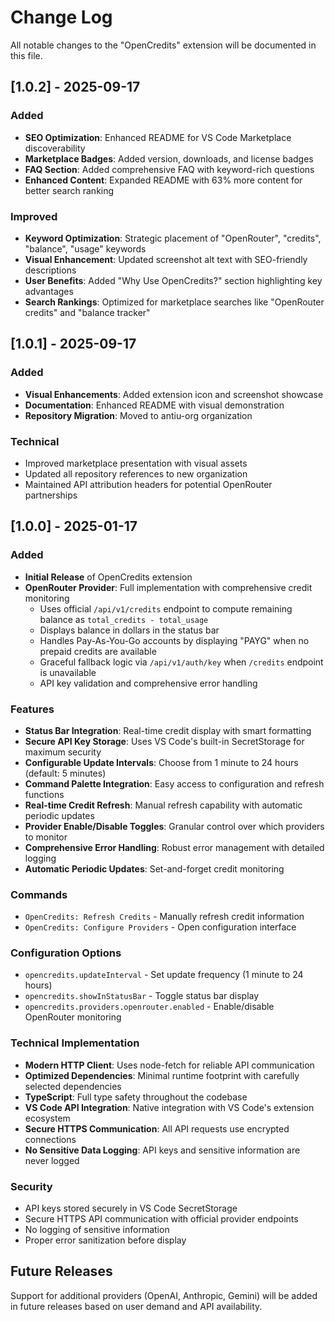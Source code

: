 # Change Log

All notable changes to the "OpenCredits" extension will be documented in this file.

## [1.0.2] - 2025-09-17

### Added
- **SEO Optimization**: Enhanced README for VS Code Marketplace discoverability
- **Marketplace Badges**: Added version, downloads, and license badges
- **FAQ Section**: Added comprehensive FAQ with keyword-rich questions
- **Enhanced Content**: Expanded README with 63% more content for better search ranking

### Improved
- **Keyword Optimization**: Strategic placement of "OpenRouter", "credits", "balance", "usage" keywords
- **Visual Enhancement**: Updated screenshot alt text with SEO-friendly descriptions
- **User Benefits**: Added "Why Use OpenCredits?" section highlighting key advantages
- **Search Rankings**: Optimized for marketplace searches like "OpenRouter credits" and "balance tracker"

## [1.0.1] - 2025-09-17

### Added
- **Visual Enhancements**: Added extension icon and screenshot showcase
- **Documentation**: Enhanced README with visual demonstration
- **Repository Migration**: Moved to antiu-org organization

### Technical
- Improved marketplace presentation with visual assets
- Updated all repository references to new organization
- Maintained API attribution headers for potential OpenRouter partnerships

## [1.0.0] - 2025-01-17

### Added
- **Initial Release** of OpenCredits extension
- **OpenRouter Provider**: Full implementation with comprehensive credit monitoring
  - Uses official `/api/v1/credits` endpoint to compute remaining balance as `total_credits - total_usage`
  - Displays balance in dollars in the status bar
  - Handles Pay-As-You-Go accounts by displaying "PAYG" when no prepaid credits are available
  - Graceful fallback logic via `/api/v1/auth/key` when `/credits` endpoint is unavailable
  - API key validation and comprehensive error handling

### Features
- **Status Bar Integration**: Real-time credit display with smart formatting
- **Secure API Key Storage**: Uses VS Code's built-in SecretStorage for maximum security
- **Configurable Update Intervals**: Choose from 1 minute to 24 hours (default: 5 minutes)
- **Command Palette Integration**: Easy access to configuration and refresh functions
- **Real-time Credit Refresh**: Manual refresh capability with automatic periodic updates
- **Provider Enable/Disable Toggles**: Granular control over which providers to monitor
- **Comprehensive Error Handling**: Robust error management with detailed logging
- **Automatic Periodic Updates**: Set-and-forget credit monitoring

### Commands
- `OpenCredits: Refresh Credits` - Manually refresh credit information
- `OpenCredits: Configure Providers` - Open configuration interface

### Configuration Options
- `opencredits.updateInterval` - Set update frequency (1 minute to 24 hours)
- `opencredits.showInStatusBar` - Toggle status bar display
- `opencredits.providers.openrouter.enabled` - Enable/disable OpenRouter monitoring

### Technical Implementation
- **Modern HTTP Client**: Uses node-fetch for reliable API communication
- **Optimized Dependencies**: Minimal runtime footprint with carefully selected dependencies
- **TypeScript**: Full type safety throughout the codebase
- **VS Code API Integration**: Native integration with VS Code's extension ecosystem
- **Secure HTTPS Communication**: All API requests use encrypted connections
- **No Sensitive Data Logging**: API keys and sensitive information are never logged

### Security
- API keys stored securely in VS Code SecretStorage
- Secure HTTPS API communication with official provider endpoints
- No logging of sensitive information
- Proper error sanitization before display

## Future Releases

Support for additional providers (OpenAI, Anthropic, Gemini) will be added in future releases based on user demand and API availability.
